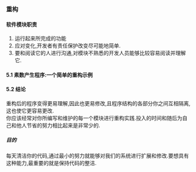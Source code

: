 ### 重构
#### 软件模块职责
1. 运行起来所完成的功能
2. 应对变化,开发者有责任保护改变尽可能地简单.
3. 要和阅读它的人进行沟通,对模块不熟悉的开发人员能够比较容易阅读并理解它. 
#### 5.1 素数产生程序:一个简单的重构示例
#### 5.2 结论
重构后的程序变得更易理解,因此也更易修改,且程序结构的各部分你之间互相隔离,这也使它更容易更改.  
你应该经常对你所编写和维护的每一个模块进行重构实践.投入的时间和随后为自己和他人节省的努力相比起来是非常少的.  
##### 目的
每天清洁你的代码,通过最小的努力就能够对我们的系统进行扩展和修改.要想具有这种能力,最重要的就是保持代码的整洁.
